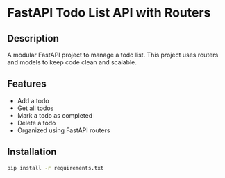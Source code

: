 # FastAPI Todo List API with Routers

## Description
A modular FastAPI project to manage a todo list. This project uses routers and models to keep code clean and scalable.

## Features
- Add a todo
- Get all todos
- Mark a todo as completed
- Delete a todo
- Organized using FastAPI routers

## Installation

```bash
pip install -r requirements.txt
